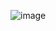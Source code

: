 ![image](https://user-images.githubusercontent.com/73965908/98164716-c07a6680-1ef5-11eb-8f49-60a02338e818.png)
